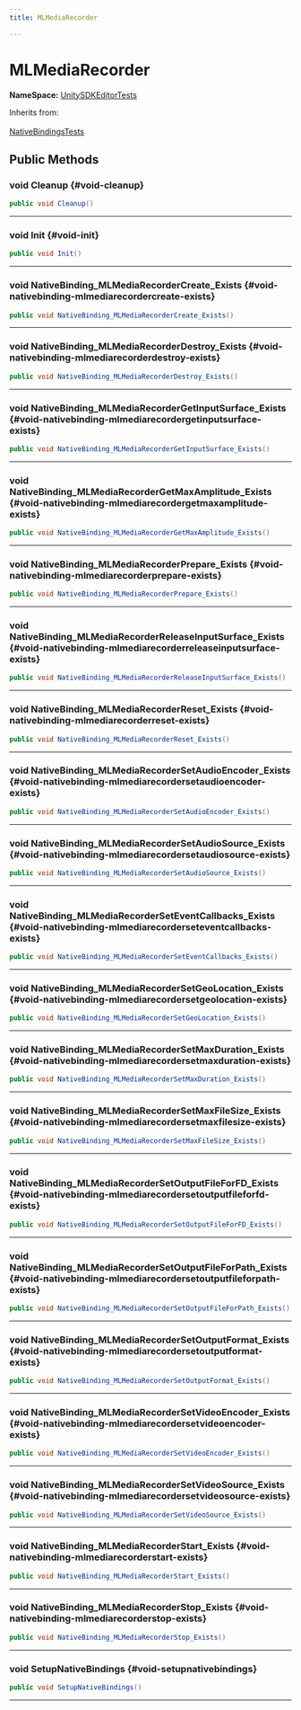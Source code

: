 ```yaml
---
title: MLMediaRecorder

---
```


# MLMediaRecorder



**NameSpace:** 
[UnitySDKEditorTests](/versioned_docs/version-14-Jun-2023/unity-api/api/UnitySDKEditorTests/UnitySDKEditorTests.md) 





Inherits from: <br></br>[NativeBindingsTests](/versioned_docs/version-14-Jun-2023/unity-api/api/UnitySDKEditorTests/UnitySDKEditorTests.NativeBindingsTests.md)




## Public Methods

### void Cleanup {#void-cleanup}

```csharp
public void Cleanup()
```






-----------

### void Init {#void-init}

```csharp
public void Init()
```






-----------

### void NativeBinding_MLMediaRecorderCreate_Exists {#void-nativebinding-mlmediarecordercreate-exists}

```csharp
public void NativeBinding_MLMediaRecorderCreate_Exists()
```






-----------

### void NativeBinding_MLMediaRecorderDestroy_Exists {#void-nativebinding-mlmediarecorderdestroy-exists}

```csharp
public void NativeBinding_MLMediaRecorderDestroy_Exists()
```






-----------

### void NativeBinding_MLMediaRecorderGetInputSurface_Exists {#void-nativebinding-mlmediarecordergetinputsurface-exists}

```csharp
public void NativeBinding_MLMediaRecorderGetInputSurface_Exists()
```






-----------

### void NativeBinding_MLMediaRecorderGetMaxAmplitude_Exists {#void-nativebinding-mlmediarecordergetmaxamplitude-exists}

```csharp
public void NativeBinding_MLMediaRecorderGetMaxAmplitude_Exists()
```






-----------

### void NativeBinding_MLMediaRecorderPrepare_Exists {#void-nativebinding-mlmediarecorderprepare-exists}

```csharp
public void NativeBinding_MLMediaRecorderPrepare_Exists()
```






-----------

### void NativeBinding_MLMediaRecorderReleaseInputSurface_Exists {#void-nativebinding-mlmediarecorderreleaseinputsurface-exists}

```csharp
public void NativeBinding_MLMediaRecorderReleaseInputSurface_Exists()
```






-----------

### void NativeBinding_MLMediaRecorderReset_Exists {#void-nativebinding-mlmediarecorderreset-exists}

```csharp
public void NativeBinding_MLMediaRecorderReset_Exists()
```






-----------

### void NativeBinding_MLMediaRecorderSetAudioEncoder_Exists {#void-nativebinding-mlmediarecordersetaudioencoder-exists}

```csharp
public void NativeBinding_MLMediaRecorderSetAudioEncoder_Exists()
```






-----------

### void NativeBinding_MLMediaRecorderSetAudioSource_Exists {#void-nativebinding-mlmediarecordersetaudiosource-exists}

```csharp
public void NativeBinding_MLMediaRecorderSetAudioSource_Exists()
```






-----------

### void NativeBinding_MLMediaRecorderSetEventCallbacks_Exists {#void-nativebinding-mlmediarecorderseteventcallbacks-exists}

```csharp
public void NativeBinding_MLMediaRecorderSetEventCallbacks_Exists()
```






-----------

### void NativeBinding_MLMediaRecorderSetGeoLocation_Exists {#void-nativebinding-mlmediarecordersetgeolocation-exists}

```csharp
public void NativeBinding_MLMediaRecorderSetGeoLocation_Exists()
```






-----------

### void NativeBinding_MLMediaRecorderSetMaxDuration_Exists {#void-nativebinding-mlmediarecordersetmaxduration-exists}

```csharp
public void NativeBinding_MLMediaRecorderSetMaxDuration_Exists()
```






-----------

### void NativeBinding_MLMediaRecorderSetMaxFileSize_Exists {#void-nativebinding-mlmediarecordersetmaxfilesize-exists}

```csharp
public void NativeBinding_MLMediaRecorderSetMaxFileSize_Exists()
```






-----------

### void NativeBinding_MLMediaRecorderSetOutputFileForFD_Exists {#void-nativebinding-mlmediarecordersetoutputfileforfd-exists}

```csharp
public void NativeBinding_MLMediaRecorderSetOutputFileForFD_Exists()
```






-----------

### void NativeBinding_MLMediaRecorderSetOutputFileForPath_Exists {#void-nativebinding-mlmediarecordersetoutputfileforpath-exists}

```csharp
public void NativeBinding_MLMediaRecorderSetOutputFileForPath_Exists()
```






-----------

### void NativeBinding_MLMediaRecorderSetOutputFormat_Exists {#void-nativebinding-mlmediarecordersetoutputformat-exists}

```csharp
public void NativeBinding_MLMediaRecorderSetOutputFormat_Exists()
```






-----------

### void NativeBinding_MLMediaRecorderSetVideoEncoder_Exists {#void-nativebinding-mlmediarecordersetvideoencoder-exists}

```csharp
public void NativeBinding_MLMediaRecorderSetVideoEncoder_Exists()
```






-----------

### void NativeBinding_MLMediaRecorderSetVideoSource_Exists {#void-nativebinding-mlmediarecordersetvideosource-exists}

```csharp
public void NativeBinding_MLMediaRecorderSetVideoSource_Exists()
```






-----------

### void NativeBinding_MLMediaRecorderStart_Exists {#void-nativebinding-mlmediarecorderstart-exists}

```csharp
public void NativeBinding_MLMediaRecorderStart_Exists()
```






-----------

### void NativeBinding_MLMediaRecorderStop_Exists {#void-nativebinding-mlmediarecorderstop-exists}

```csharp
public void NativeBinding_MLMediaRecorderStop_Exists()
```






-----------

### void SetupNativeBindings {#void-setupnativebindings}

```csharp
public void SetupNativeBindings()
```






-----------

